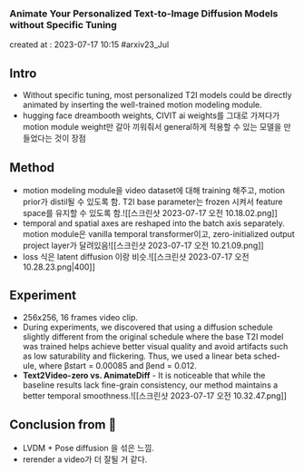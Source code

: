 ### Animate Your Personalized Text-to-Image Diffusion Models without Specific Tuning

created at : 2023-07-17 10:15
#arxiv23_Jul 

## Intro
- Without specific tuning, most personalized T2I models could be directly animated by inserting the well-trained motion modeling module.
- hugging face dreambooth weights, CIVIT ai weights를 그대로 가져다가 motion module weight만 갈아 끼워줘서 general하게 적용할 수 있는 모델을 만들었다는 것이 장점

## Method
- motion modeling module을 video dataset에 대해 training 해주고, motion prior가 distil될 수 있도록 함. T2I base parameter는 frozen 시켜서 feature space를 유지할 수 있도록 함.![[스크린샷 2023-07-17 오전 10.18.02.png]]
- temporal and spatial axes are reshaped into the batch axis separately. motion module은 vanilla temporal transformer이고, zero-initialized output project layer가 달려있음![[스크린샷 2023-07-17 오전 10.21.09.png]]
- loss 식은 latent diffusion 이랑 비슷.![[스크린샷 2023-07-17 오전 10.28.23.png|400]]

## Experiment
- 256x256, 16 frames video clip. 
- During experiments, we discovered that using a diffusion schedule slightly different from the original schedule where the base T2I model was trained helps achieve better visual quality and avoid artifacts such as low saturability and flickering. Thus, we used a linear beta sched- ule, where βstart = 0.00085 and βend = 0.012.
- **Text2Video-zero vs. AnimateDiff** - It is noticeable that while the baseline results lack fine-grain consistency, our method maintains a better temporal smoothness.![[스크린샷 2023-07-17 오전 10.32.47.png]]
## Conclusion from 🦖
- LVDM + Pose diffusion 을 섞은 느낌.
- rerender a video가 더 잘될 거 같다.